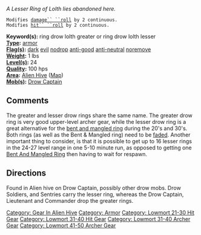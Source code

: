 *A Lesser Ring of Lolth lies abandoned here.*

`Modifies `[`damage`` ``roll`](Damage_Roll "wikilink")` by 2 continuous.`  
`Modifies `[`hit`` ``roll`](Hit_Roll "wikilink")` by 2 continuous.`

**Keyword(s):** ring drow lolth greater or ring drow lolth lesser  
**[Type](:Category:_Object_Types "wikilink"):**
[armor](:Category:_Armor "wikilink")  
**[Flag(s)](:Category:_Object_Flags "wikilink"):**
[dark](Dark_Flag "wikilink") [evil](Evil_Flag "wikilink")
[nodrop](NoDrop_Flag "wikilink") [anti-good](Anti-Good_Flag "wikilink")
[anti-neutral](Anti-Neutral_Flag "wikilink")
[noremove](NoRemove_Flag "wikilink")  
**[Weight](Object_Weight "wikilink"):** 1 lbs  
**[Level(s)](Object_Level "wikilink"):** 24  
**[Quality](Object_Quality "wikilink"):** 100 hps  
**[Area](:Category:_Areas "wikilink"):** [Alien
Hive](:Category:_Alien_Hive "wikilink")
([Map](Alien_Hive_Map "wikilink"))  
**[Mob(s)](:Category:_Mobs "wikilink"):** [Drow
Captain](Drow_Captain "wikilink")  

## Comments

The greater and lesser drow rings share the same name. The greater drow
ring is very good upper-level archer gear, while the lesser drow ring is
a great alternative for the [bent and mangled
ring](Bent_And_Mangled_Ring "wikilink") during the 20's and 30's. Both
rings (as well as the Bent & Mangled ring) need to be
[faded](Fading "wikilink"). Another important thing to consider, is that
it is possible to get up to 16 lesser rings in the 24-27 level range in
one 5-10 minute run, as opposed to getting one [Bent And Mangled
Ring](Bent_And_Mangled_Ring "wikilink") then having to wait for respawn.

## Directions

Found in Alien hive on Drow Captain, possibly other drow mobs. Drow
Soldiers, and Sentries carry the lesser ring, whereas the Drow Captain,
Lieutenant and Commander drop the greater rings.

[Category: Gear In Alien Hive](Category:_Gear_In_Alien_Hive "wikilink")
[Category: Armor](Category:_Armor "wikilink") [Category: Lowmort 21-30
Hit Gear](Category:_Lowmort_21-30_Hit_Gear "wikilink") [Category:
Lowmort 31-40 Hit Gear](Category:_Lowmort_31-40_Hit_Gear "wikilink")
[Category: Lowmort 31-40 Archer
Gear](Category:_Lowmort_31-40_Archer_Gear "wikilink") [Category: Lowmort
41-50 Archer Gear](Category:_Lowmort_41-50_Archer_Gear "wikilink")
